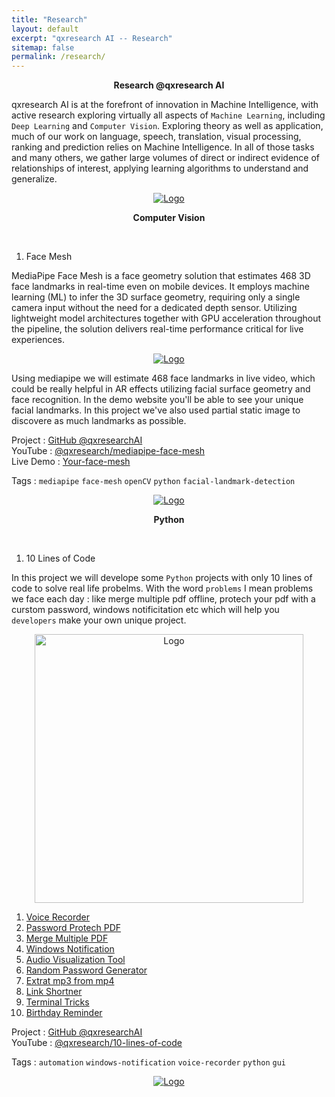 ```yaml
---
title: "Research"
layout: default
excerpt: "qxresearch AI -- Research"
sitemap: false
permalink: /research/
---
```


<p align="center">
  <b>Research @qxresearch AI</b>
</p>

qxresearch AI is at the forefront of innovation in Machine Intelligence, with active research exploring virtually all aspects of `Machine Learning`, including `Deep Learning` and `Computer Vision`. Exploring theory as well as application, much of our work on language, speech, translation, visual processing, ranking and prediction relies on Machine Intelligence. In all of those tasks and many others, we gather large volumes of direct or indirect evidence of relationships of interest, applying learning algorithms to understand and generalize.


<p align="center">
  <a href="https://qxresearch.github.io">
    <img src="https://raw.githubusercontent.com/qxresearch/qxresearch.github.io/main/images/Delete/giphy.gif" alt="Logo">
  </a>
</p>

<p align="center">
  <b>Computer Vision</b>
</p>

<br>

1. Face Mesh

MediaPipe Face Mesh is a face geometry solution that estimates 468 3D face landmarks in real-time even on mobile devices. It employs machine learning (ML) to infer the 3D surface geometry, requiring only a single camera input without the need for a dedicated depth sensor. Utilizing lightweight model architectures together with GPU acceleration throughout the pipeline, the solution delivers real-time performance critical for live experiences.

<p align="center">
  <a href="https://mediapipe.dev">
    <img src="https://raw.githubusercontent.com/qxresearch/qxresearch.github.io/main/images/Delete/face_mesh_ar_effects.gif" alt="Logo">
  </a>
</p>

Using mediapipe we will estimate 468 face landmarks in live video, which could be really helpful in AR effects utilizing facial surface geometry and face recognition. In the demo website you'll be able to see your unique facial landmarks. In this project we've also used partial static image to discovere as much landmarks as possible.

Project : [GitHub @qxresearchAI](https://github.com/qxresearch/Face-Mesh-Detection)
<br>
YouTube : [@qxresearch/mediapipe-face-mesh]()
<br>
Live Demo : [Your-face-mesh]()

Tags : `mediapipe` `face-mesh` `openCV` `python` `facial-landmark-detection`

<p align="center">
  <a href="https://qxresearch.github.io">
    <img src="https://raw.githubusercontent.com/qxresearch/qxresearch.github.io/main/images/Delete/giphy.gif" alt="Logo">
  </a>
</p>

<p align="center">
  <b>Python</b>
</p>

<br>

1. 10 Lines of Code

In this project we will develope some `Python` projects with only 10 lines of code to solve real life probelms. With the word `problems` I mean problems we face each day : like merge multiple pdf offline, protech your pdf with a curstom password, windows notificitation etc which will help you `developers` make your own unique project.

<p align="center">
  <a href="https://mediapipe.dev">
    <img src="https://raw.githubusercontent.com/qxresearch/qxresearch.github.io/main/images/Delete/notif.gif" alt="Logo" width="430" hight="310">
  </a>
</p>

1. [Voice Recorder](https://github.com/qxresearch/qxresearch-event-1/tree/master/Applications/Voice%20Recorder)
2. [Password Protech PDF](https://github.com/qxresearch/qxresearch-event-1/tree/master/Applications/Password%20Protech%20PDF)
3. [Merge Multiple PDF](https://github.com/qxresearch/qxresearch-event-1/tree/master/Applications/Merge%20Multiple%20PDF)
4. [Windows Notification](https://github.com/qxresearch/qxresearch-event-1/tree/master/Applications/Windows%20Notification)
5. [Audio Visualization Tool](https://github.com/qxresearch/qxresearch-event-1/tree/master/Applications/Audio%20Visualization%20Tool)
6. [Random Password Generator](https://github.com/qxresearch/qxresearch-event-1/tree/master/Applications/Random%20Password%20Generator)
7. [Extrat mp3 from mp4](https://github.com/qxresearch/qxresearch-event-1/tree/master/Applications/Extract%20mp3%20from%20mp4)
8. [Link Shortner](https://github.com/qxresearch/qxresearch-event-1/tree/master/Applications/Link%20Shortener)
9. [Terminal Tricks](https://github.com/qxresearch/qxresearch-event-1/tree/master/Applications/Terminal%20Tricks)
10. [Birthday Reminder](https://github.com/qxresearch/qxresearch-event-1/tree/master/Applications/Birthday%20Reminder)


Project : [GitHub @qxresearchAI](https://github.com/qxresearch/qxresearch-event-1)
<br>
YouTube : [@qxresearch/10-lines-of-code](https://www.youtube.com/watch?v=B0_0gK_CUpM&list=PLK_zxbpEUfmVPsXnl1wx1s6BD8eBUjuOM)
<br>

Tags : `automation` `windows-notification` `voice-recorder` `python` `gui`



<p align="center">
  <a href="https://qxresearch.github.io">
    <img src="https://raw.githubusercontent.com/qxresearch/qxresearch.github.io/main/images/Delete/giphy.gif" alt="Logo">
  </a>
</p>
